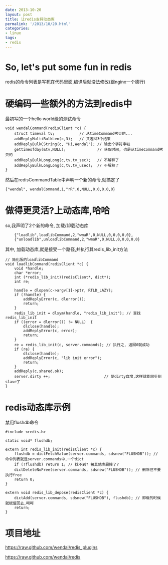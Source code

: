 ```yaml
---
date: 2013-10-20
layout: post
title: 让redis支持动态库
permalink: '/2013/10/20.html'
categories:
- linux
tags:
- redis
---
```


So, let's put some fun in redis
==============================

redis的命令列表是写死在代码里面,编译后就没法修改(跟nginx一个德行)

硬编码一些额外的方法到redis中
=============================

最初写的一个hello world级的测试命令

```
void wendalCommand(redisClient *c) {
    struct timeval tv;           // 从timeCommand拷贝的...
    addReplyMultiBulkLen(c,3);   // 共返回3个结果
    addReplyBulkCString(c, "Hi,Wendal"); // 输出个字符串啦
    gettimeofday(&tv,NULL);              // 获取时间, 也是从timeCommand拷贝的
    addReplyBulkLongLong(c,tv.tv_sec);   // 不解释了
    addReplyBulkLongLong(c,tv.tv_usec);  // 不解释了
}
```

然后在redisCommandTable中声明一个新的命令,就搞定了

```
{"wendal", wendalCommand,1,"rR",0,NULL,0,0,0,0,0}
```

做得更灵活?上动态库,哈哈
========================

so,我声明了2个新的命令, 加载/卸载动态库

```
    {"loadlib",loadlibCommand,2,"wmaR",0,NULL,0,0,0,0,0},
    {"unloadlib",unloadlibCommand,2,"wmaR",0,NULL,0,0,0,0,0}
```

其中, 加载动态库,就是接受一个路径,并执行其redis_lib_init方法

```
// 简化版的loadlibCommand
void loadlibCommand(redisClient *c) {
    void *handle;
    char *error;
    int (*redis_lib_init)(redisClient*, dict*);
    int re;
	
    handle = dlopen(c->argv[1]->ptr, RTLD_LAZY);
    if (!handle) {
        addReplyError(c, dlerror());
        return;
    }
    redis_lib_init = dlsym(handle, "redis_lib_init"); // 查找redis_lib_init
    if ((error = dlerror()) != NULL)  {
        dlclose(handle);
        addReplyError(c, error);
        return;
    }
    re = redis_lib_init(c, server.commands); // 执行之, 返回0就成功
    if (re) {
        dlclose(handle);
        addReplyError(c, "lib init error");
        return;
    }
    addReply(c,shared.ok);
    server.dirty ++;                        // 使dirty自增,这样就能同步到slave了
}
```

redis动态库示例
===============

禁用flushdb命令

```
#include <redis.h>

static void* flushdb;

extern int redis_lib_init(redisClient *c) {
    flushdb = dictFetchValue(server.commands, sdsnew("FLUSHDB")); // 命令列表就是server.commands中,一个dict
    if (!flushdb) return 1; // 找不到? 被其他库删掉了?
    dictDeleteNoFree(server.commands, sdsnew("FLUSHDB")); // 删除但不要执行free
    return 0;
}

extern void redis_lib_depose(redisClient *c) {
    dictAdd(server.commands, sdsnew("FLUSHDB"), flushdb); // 卸载的时候就赋值回去,呵呵
    return;
}
```

项目地址
================

https://raw.github.com/wendal/redis_plugins

https://raw.github.com/wendal/redis